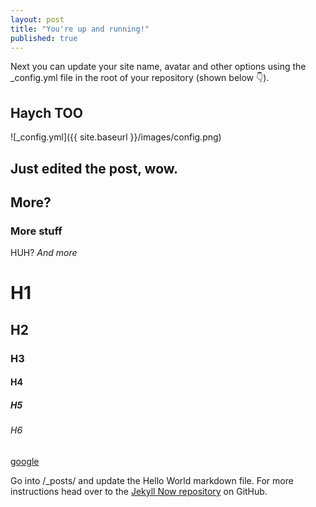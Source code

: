 ```yaml
---
layout: post
title: "You're up and running!"
published: true
---
```


Next you can update your site name, avatar and other options using the _config.yml file in the root of your repository (shown below :point_down:).

## Haych TOO



![_config.yml]({{ site.baseurl }}/images/config.png)

## Just edited the post, wow.  
## More?
### More stuff

HUH?
 _And more_

# H1
## H2
### H3
#### H4
##### H5
###### H6




[google](http://www.google.com "theGoogle")


Go into /_posts/ and update the Hello World markdown file. For more instructions head over to the [Jekyll Now repository](https://github.com/barryclark/jekyll-now) on GitHub.